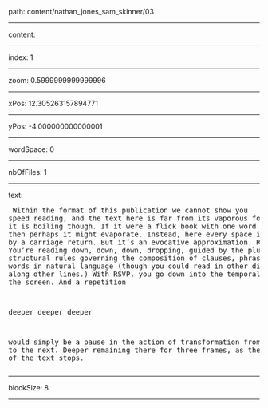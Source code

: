 path: content/nathan_jones_sam_skinner/03

----

content: 

----

index: 1

----

zoom: 0.5999999999999996

----

xPos: 12.305263157894771

----

yPos: -4.000000000000001

----

wordSpace: 0

----

nbOfFiles: 1

----

text: <pre>
Within
the
format
of
this
publication
we
cannot
show
you
speed
reading,
and
the
text
here
is
far
from
its
vaporous
form.
Perhaps
it
is
boiling
though.
If
it
were
a
flick
book
with
one
word
on
each
page
then
perhaps
it
might
evaporate.
Instead,
here
every
space
is
replaced
by
a
carriage
return.
But
it’s
an
evocative
approximation.
Right?
No?
You’re
reading
down,
down,
down,
dropping,
guided
by
the
plumb
line
of
structural
rules
governing
the
composition
of
clauses,
phrases,
and
words
in
natural
language
(though
you
could
read
in
other
directions,
along
other
lines.)
With
RSVP,
you
go
down
into
the
temporal
depth
of
the
screen.
And
a
repetition

deeper
deeper
deeper

would
simply
be
a
pause
in
the
action
of
transformation
from
one
word
to
the
next.
Deeper
remaining
there
for
three
frames,
as
the
heart
beat
of
the
text
stops.
</pre>


----

blockSize: 8

----

